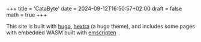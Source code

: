 +++
title = 'CataByte'
date = 2024-09-12T16:50:57+02:00
draft = false
math = true
+++

This site is built with [hugo](https://gohugo.io/),
[hextra](https://imfing.github.io/hextra/) (a hugo theme),
and includes some pages with embedded WASM built with [emscripten](https://emscripten.org/)
